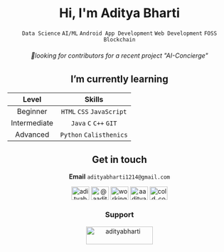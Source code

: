 <div align="center">
  
# Hi, I'm Aditya Bharti
`Data Science` `AI/ML` `Android App Development` `Web Development` `FOSS` `Blockchain`


###### 🚩looking for contributors for a recent project "AI-Concierge"

## I’m currently learning

|     Level    |           Skills          |
|:------------:|:-------------------------:|
|   Beginner   | `HTML` `CSS` `JavaScript` |
| Intermediate | `Java` `C` `C++` `GIT`      |
|   Advanced   |  `Python` `Calisthenics`  |


## Get in touch
**Email** `adityabharti1214@gmail.com`

<a href="https://dev.to/adityabharti" target="blank"><img align="center" src="https://raw.githubusercontent.com/rahuldkjain/github-profile-readme-generator/master/src/images/icons/Social/devto.svg" alt="adityabharti" height="30" width="40" /></a>
<a href="https://medium.com/@aadityabhartii" target="blank"><img align="center" src="https://raw.githubusercontent.com/rahuldkjain/github-profile-readme-generator/master/src/images/icons/Social/medium.svg" alt="@aadityabhartii" height="30" width="40" /></a>
<a href="https://twitter.com/workingpandas" target="blank"><img align="center" src="https://raw.githubusercontent.com/rahuldkjain/github-profile-readme-generator/master/src/images/icons/Social/twitter.svg" alt="workingpandas" height="30" width="40" /></a>
<a href="https://linkedin.com/in/aadityabhartii" target="blank"><img align="center" src="https://raw.githubusercontent.com/rahuldkjain/github-profile-readme-generator/master/src/images/icons/Social/linked-in-alt.svg" alt="aadityabhartii" height="30" width="40" /></a>
<a href="https://instagram.com/aadityabhartii" target="blank"><img align="center" src="https://raw.githubusercontent.com/rahuldkjain/github-profile-readme-generator/master/src/images/icons/Social/instagram.svg" alt="cold_coffee_coder" height="30" width="40" /></a>


### Support
<p><a href="https://www.buymeacoffee.com/adityabharti"> <img src="https://cdn.buymeacoffee.com/buttons/v2/default-blue.png" height="40" width="150" alt="adityabharti" /></a></p><br>

</div>

